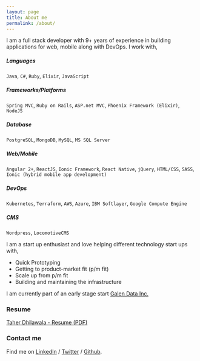 ```yaml
---
layout: page
title: About me
permalink: /about/
---
```


I am a full stack developer with 9+ years of experience in building applications for web, mobile along with DevOps. I work with,

##### Languages
`Java`, `C#`, `Ruby`, `Elixir`, `JavaScript`

##### Frameworks/Platforms
`Spring MVC`, `Ruby on Rails`, `ASP.net MVC`, `Phoenix Framework (Elixir)`, `NodeJS`

##### Database
`PostgreSQL`, `MongoDB`, `MySQL`, `MS SQL Server`

##### Web/Mobile
`Angular 2+`, `ReactJS`, `Ionic Framework`, `React Native`, `jQuery`, `HTML/CSS`, `SASS`, `Ionic (hybrid mobile app development)`

##### DevOps
`Kubernetes`, `Terraform`, `AWS`, `Azure`, `IBM Softlayer`, `Google Compute Engine`

##### CMS
`Wordpress`, `LocomotiveCMS`

I am a start up enthusiast and love helping different technology start ups with,

* Quick Prototyping
* Getting to product-market fit (p/m fit)
* Scale up from p/m fit
* Building and maintaining the infrastructure

I am currently part of an early stage start <a href="http://www.galendata.com/" target="_blank">Galen Data Inc.</a>

### Resume

<a href="/assets/resume.pdf" target="_blank">Taher Dhilawala - Resume (PDF)</a>

### Contact me

Find me on  [LinkedIn][linkedIn] / [Twitter][Twitter] / [Github][github].

[linkedIn]: https://www.linkedin.com/in/tahernd/
[github]: https://github.com/taher435
[twitter]: https://twitter.com/taher435



